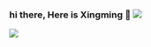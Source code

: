 ### hi there, Here is Xingming 👋 ![](https://visitor-badge.glitch.me/badge?page_id=flameOvO.flameOvO)

![](https://gw.alipayobjects.com/mdn/rms_adbd8c/afts/img/A*yA3CS7P8MS4AAAAAAAAAAAAAARQnAQ)



<!--
**flameOvO/flameOvO** is a ✨ _special_ ✨ repository because its `README.md` (this file) appears on your GitHub profile.

Here are some ideas to get you started:

- 🔭 I’m currently working on ...
- 🌱 I’m currently learning ...
- 👯 I’m looking to collaborate on ...
- 🤔 I’m looking for help with ...
- 💬 Ask me about ...
- 📫 How to reach me: ...
- 😄 Pronouns: ...
- ⚡ Fun fact: ...
-->
